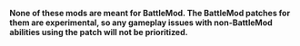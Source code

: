 **None of these mods are meant for BattleMod. The BattleMod patches for them are experimental, so any gameplay issues with non-BattleMod abilities using the patch will not be prioritized.**
